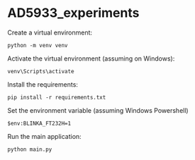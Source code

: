 # AD5933_experiments

Create a virtual environment:
```
python -m venv venv
```
Activate the virtual environment (assuming on Windows):
```
venv\Scripts\activate
```
Install the requirements:
```
pip install -r requirements.txt
```
Set the environment variable (assuming Windows Powershell)
```
$env:BLINKA_FT232H=1
```
Run the main application:
```
python main.py
```
